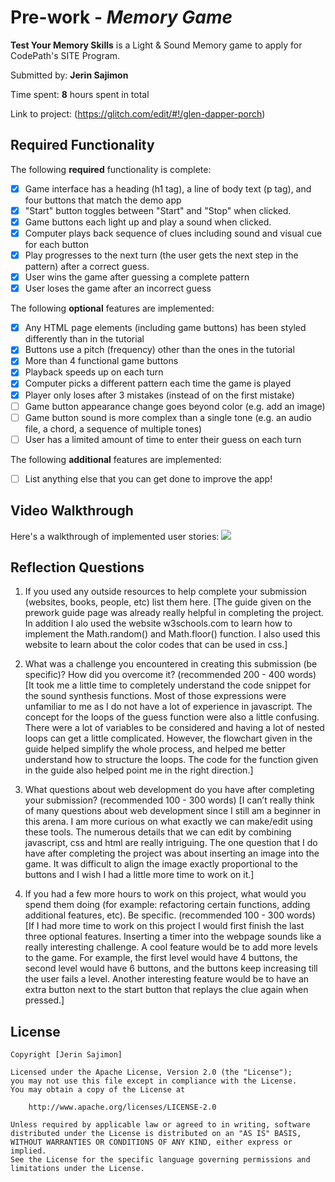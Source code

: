 # Pre-work - _Memory Game_

**Test Your Memory Skills** is a Light & Sound Memory game to apply for CodePath's SITE Program.

Submitted by: **Jerin Sajimon**

Time spent: **8** hours spent in total

Link to project: (https://glitch.com/edit/#!/glen-dapper-porch)

## Required Functionality

The following **required** functionality is complete:

- [x] Game interface has a heading (h1 tag), a line of body text (p tag), and four buttons that match the demo app
- [x] "Start" button toggles between "Start" and "Stop" when clicked.
- [x] Game buttons each light up and play a sound when clicked.
- [x] Computer plays back sequence of clues including sound and visual cue for each button
- [x] Play progresses to the next turn (the user gets the next step in the pattern) after a correct guess.
- [x] User wins the game after guessing a complete pattern
- [x] User loses the game after an incorrect guess

The following **optional** features are implemented:

- [x] Any HTML page elements (including game buttons) has been styled differently than in the tutorial
- [x] Buttons use a pitch (frequency) other than the ones in the tutorial
- [x] More than 4 functional game buttons
- [x] Playback speeds up on each turn
- [x] Computer picks a different pattern each time the game is played
- [x] Player only loses after 3 mistakes (instead of on the first mistake)
- [ ] Game button appearance change goes beyond color (e.g. add an image)
- [ ] Game button sound is more complex than a single tone (e.g. an audio file, a chord, a sequence of multiple tones)
- [ ] User has a limited amount of time to enter their guess on each turn

The following **additional** features are implemented:

- [ ] List anything else that you can get done to improve the app!

## Video Walkthrough

Here's a walkthrough of implemented user stories:
![](http://g.recordit.co/WBQB07oQDO.gif)

## Reflection Questions

1. If you used any outside resources to help complete your submission (websites, books, people, etc) list them here.
   [The guide given on the prework guide page was already really helpful in completing the project. In addition I alo used the website w3schools.com to learn how to implement the Math.random() and Math.floor() function. I also used
   this website to learn about the color codes that can be used in css.]

2. What was a challenge you encountered in creating this submission (be specific)? How did you overcome it? (recommended 200 - 400 words)
   [It took me a little time to completely understand the code snippet for the sound synthesis functions. Most of those expressions were unfamiliar to me as I do not have a lot of experience in javascript. The concept for the
   loops of the guess function were also a little confusing. There were a lot of variables to be considered and having a lot of nested loops can get a little complicated. However, the flowchart given in the guide helped simplify 
   the whole process, and helped me better understand how to structure the loops. The code for the function given in the guide also helped point me in the right direction.]

3. What questions about web development do you have after completing your submission? (recommended 100 - 300 words)
   [I can’t really think of many questions about web development since I still am a beginner in this arena. I am more curious on what exactly we can make/edit using these tools. The numerous details that we can edit by combining 
   javascript, css and html are really intriguing. The one question that I do have after completing the project was about inserting an image into the game. It was difficult to align the image exactly proportional to the buttons 
   and I wish I had a little more time to work on it.]

4. If you had a few more hours to work on this project, what would you spend them doing (for example: refactoring certain functions, adding additional features, etc). Be specific. (recommended 100 - 300 words)
   [If I had more time to work on this project I would first finish the last three optional features. Inserting a timer into the webpage sounds like a really interesting challenge. A cool feature would be to add more levels to 
   the game. For example, the first level would have 4 buttons, the second level would have 6 buttons, and the buttons keep increasing till the user fails a level. Another interesting feature would be to have an extra button next 
   to the start button that replays the clue again when pressed.]

## License

    Copyright [Jerin Sajimon]

    Licensed under the Apache License, Version 2.0 (the "License");
    you may not use this file except in compliance with the License.
    You may obtain a copy of the License at

        http://www.apache.org/licenses/LICENSE-2.0

    Unless required by applicable law or agreed to in writing, software
    distributed under the License is distributed on an "AS IS" BASIS,
    WITHOUT WARRANTIES OR CONDITIONS OF ANY KIND, either express or implied.
    See the License for the specific language governing permissions and
    limitations under the License.
